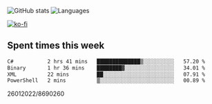 ![GitHub stats](https://github-readme-stats.vercel.app/api?username=emipa606&theme=github_dark&show_icons=true) 
![Languages](https://github-readme-stats.vercel.app/api/top-langs/?username=emipa606&theme=github_dark&layout=compact)

[![ko-fi](https://ko-fi.com/img/githubbutton_sm.svg)](https://ko-fi.com/G2G55DDYD)

## Spent times this week
<!--START_SECTION:waka-->

```txt
C#           2 hrs 41 mins   ██████████████▒░░░░░░░░░░   57.20 %
Binary       1 hr 36 mins    ████████▓░░░░░░░░░░░░░░░░   34.01 %
XML          22 mins         ██░░░░░░░░░░░░░░░░░░░░░░░   07.91 %
PowerShell   2 mins          ▒░░░░░░░░░░░░░░░░░░░░░░░░   00.89 %
```

<!--END_SECTION:waka-->


26012022/8690260
